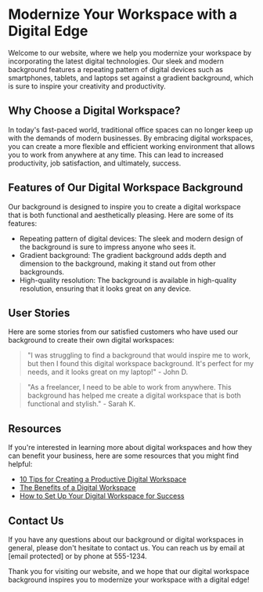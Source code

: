 <!--font:Inter-->

# Modernize Your Workspace with a Digital Edge

Welcome to our website, where we help you modernize your workspace by incorporating the latest digital technologies. Our sleek and modern background features a repeating pattern of digital devices such as smartphones, tablets, and laptops set against a gradient background, which is sure to inspire your creativity and productivity.

## Why Choose a Digital Workspace?

In today's fast-paced world, traditional office spaces can no longer keep up with the demands of modern businesses. By embracing digital workspaces, you can create a more flexible and efficient working environment that allows you to work from anywhere at any time. This can lead to increased productivity, job satisfaction, and ultimately, success.

## Features of Our Digital Workspace Background

Our background is designed to inspire you to create a digital workspace that is both functional and aesthetically pleasing. Here are some of its features:

- Repeating pattern of digital devices: The sleek and modern design of the background is sure to impress anyone who sees it.
- Gradient background: The gradient background adds depth and dimension to the background, making it stand out from other backgrounds.
- High-quality resolution: The background is available in high-quality resolution, ensuring that it looks great on any device.

## User Stories

Here are some stories from our satisfied customers who have used our background to create their own digital workspaces:

> "I was struggling to find a background that would inspire me to work, but then I found this digital workspace background. It's perfect for my needs, and it looks great on my laptop!" - John D.

> "As a freelancer, I need to be able to work from anywhere. This background has helped me create a digital workspace that is both functional and stylish." - Sarah K.

## Resources

If you're interested in learning more about digital workspaces and how they can benefit your business, here are some resources that you might find helpful:

- [10 Tips for Creating a Productive Digital Workspace](#)
- [The Benefits of a Digital Workspace](#)
- [How to Set Up Your Digital Workspace for Success](#)

## Contact Us

If you have any questions about our background or digital workspaces in general, please don't hesitate to contact us. You can reach us by email at [email protected] or by phone at 555-1234.

Thank you for visiting our website, and we hope that our digital workspace background inspires you to modernize your workspace with a digital edge!

<!--

Write me content for website with wallpaper which alt text is:

"A wallpaper featuring a repeating pattern of sleek and modern digital devices, such as smartphones, tablets, and laptops, set against a gradient background."

The name/title of the page should not be 1:1 copy of the alt text but rather a real content of the website which is using this wallpaper.

- Use markdown format 
- Start with heading
- Heading should be short and concise
- The content should look like a real website 
- The website should not be about the wallpaper, wallpaper is just a related background
- Heading should be contain work "wallpaper" or "background"
- Include real sections like references, contact, user stories, etc. use things relevant to the page purpose.
- Feel free to use structure like headings, bullets, numbering, blockquotes, paragraphs, horizontal lines, etc.
- You can use formatting like bold or _italic_
- You can include UTF-8 emojis
- Links should be only #hash anchors (and you can refer to the document itself)
- Do not include images


---


# Digital Workspace Wallpaper

Welcome to our website, where you can explore the benefits of creating a digital workspace that is both sleek and modern. Our wallpaper features a repeating pattern of digital devices such as smartphones, tablets, and laptops set against a gradient background, which is sure to inspire your creativity and productivity.

## Why Choose a Digital Workspace?

Gone are the days when traditional office spaces were the only option for professionals. With the rise of technology, digital workspaces have become increasingly popular, allowing people to work from anywhere at any time. By using digital devices, you can create a more flexible and efficient working environment, which can lead to increased productivity and job satisfaction.

## Features of Our Digital Workspace Wallpaper

Our wallpaper is designed to inspire you to create a digital workspace that is both functional and aesthetically pleasing. Here are some of its features:

- Repeating pattern of digital devices: The sleek and modern design of the wallpaper is sure to impress anyone who sees it.
- Gradient background: The gradient background adds depth and dimension to the wallpaper, making it stand out from other wallpapers.
- High-quality resolution: The wallpaper is available in high-quality resolution, ensuring that it looks great on any device.

## User Stories

Here are some stories from our satisfied customers who have used our wallpaper to create their own digital workspaces:

> "I was struggling to find a wallpaper that would inspire me to work, but then I found this digital workspace wallpaper. It's perfect for my needs, and it looks great on my laptop!" - John D.

> "As a freelancer, I need to be able to work from anywhere. This wallpaper has helped me create a digital workspace that is both functional and stylish." - Sarah K.

## References

If you're interested in learning more about digital workspaces, here are some resources that you might find helpful:

- [10 Tips for Creating a Productive Digital Workspace](#)
- [The Benefits of a Digital Workspace](#)
- [How to Set Up Your Digital Workspace for Success](#)

## Contact Us

If you have any questions about our wallpaper or digital workspaces in general, please don't hesitate to contact us. You can reach us by email at [email protected] or by phone at 555-1234.

Thank you for visiting our website, and we hope that our digital workspace wallpaper inspires you to create a workspace that works for you!


---


Heading should not include word "wallpaper". The website should not be about the wallpaper itself, wallpaper is just a related background, rewrite whole content.


---


# Modernize Your Workspace with a Digital Edge

Welcome to our website, where we help you modernize your workspace by incorporating the latest digital technologies. Our sleek and modern background features a repeating pattern of digital devices such as smartphones, tablets, and laptops set against a gradient background, which is sure to inspire your creativity and productivity.

## Why Choose a Digital Workspace?

In today's fast-paced world, traditional office spaces can no longer keep up with the demands of modern businesses. By embracing digital workspaces, you can create a more flexible and efficient working environment that allows you to work from anywhere at any time. This can lead to increased productivity, job satisfaction, and ultimately, success.

## Features of Our Digital Workspace Background

Our background is designed to inspire you to create a digital workspace that is both functional and aesthetically pleasing. Here are some of its features:

- Repeating pattern of digital devices: The sleek and modern design of the background is sure to impress anyone who sees it.
- Gradient background: The gradient background adds depth and dimension to the background, making it stand out from other backgrounds.
- High-quality resolution: The background is available in high-quality resolution, ensuring that it looks great on any device.

## User Stories

Here are some stories from our satisfied customers who have used our background to create their own digital workspaces:

> "I was struggling to find a background that would inspire me to work, but then I found this digital workspace background. It's perfect for my needs, and it looks great on my laptop!" - John D.

> "As a freelancer, I need to be able to work from anywhere. This background has helped me create a digital workspace that is both functional and stylish." - Sarah K.

## Resources

If you're interested in learning more about digital workspaces and how they can benefit your business, here are some resources that you might find helpful:

- [10 Tips for Creating a Productive Digital Workspace](#)
- [The Benefits of a Digital Workspace](#)
- [How to Set Up Your Digital Workspace for Success](#)

## Contact Us

If you have any questions about our background or digital workspaces in general, please don't hesitate to contact us. You can reach us by email at [email protected] or by phone at 555-1234.

Thank you for visiting our website, and we hope that our digital workspace background inspires you to modernize your workspace with a digital edge!

-->
